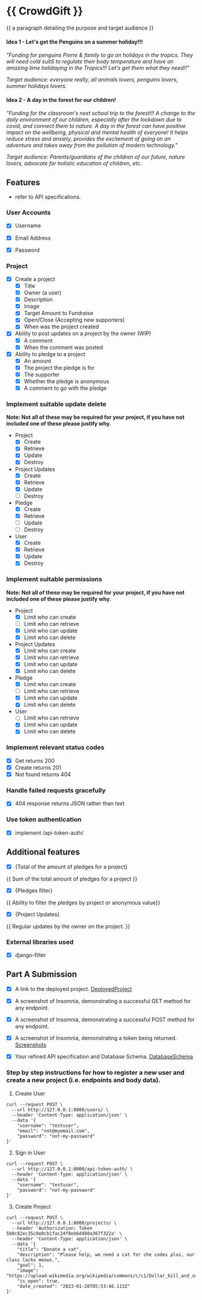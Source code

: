 # {{ CrowdGift }}


{{ a paragraph detailing the purpose and target audience }}

#### Idea 1 - Let's get the Penguins on a summer holiday!!!
_"Funding for penguins Pierre & family to go on holidays in the tropics. They will need cold suitS to regulate their body temperature and have an amazing time holidaying in the Tropics!!! Let's get them what they need!!"_

_Target audience: everyone really, all animals lovers, penguins lovers, summer holidays lovers._

#### Idea 2 - A day in the forest for our children!
_"Funding for the classroom's next school trip to the forest!!! A change to the daily environment of our children, especially after the lockdown due to covid, and connect them to nature. A day in the forest can have positive impact on the wellbeing, physical and mental health of everyone! It helps reduce stress and anxiety, provides the excitement of going on an adventure and takes away from the pollution of modern technology."_

_Target audience: Parents/guardians of the children of our future, nature lovers, advocate for holistic education of children, etc._



## Features
- refer to API specifications.

### User Accounts

- [X] Username
- [X] Email Address
- [X] Password


### Project

- [X] Create a project
  - [X] Title
  - [X] Owner (a user)
  - [X] Description
  - [X] Image
  - [X] Target Amount to Fundraise
  - [X] Open/Close (Accepting new supporters)
  - [X] When was the project created

- [X] Ability to post updates on a project by the owner (WIP)
  - [X] A comment
  - [X] When the comment was posted

- [X] Ability to pledge to a project
  - [X] An amount
  - [X] The project the pledge is for
  - [X] The supporter
  - [X] Whether the pledge is anonymous
  - [X] A comment to go with the pledge
  
### Implement suitable update delete

**Note: Not all of these may be required for your project, if you have not included one of these please justify why.**

- Project
  - [X] Create
  - [X] Retrieve
  - [X] Update
  - [X] Destroy

- Project Updates
  - [X] Create
  - [X] Retrieve
  - [X] Update
  - [ ] Destroy
  
- Pledge
  - [X] Create
  - [X] Retrieve
  - [ ] Update
  - [ ] Destroy

- User
  - [X] Create
  - [X] Retrieve
  - [X] Update
  - [X] Destroy

### Implement suitable permissions

**Note: Not all of these may be required for your project, if you have not included one of these please justify why.**

- Project
  - [X] Limit who can create
  - [ ] Limit who can retrieve
  - [X] Limit who can update
  - [X] Limit who can delete
- Project Updates
  - [X] Limit who can create
  - [x] Limit who can retrieve
  - [X] Limit who can update
  - [x] Limit who can delete
- Pledge
  - [X] Limit who can create
  - [ ] Limit who can retrieve
  - [X] Limit who can update
  - [x] Limit who can delete
- User
  - [ ] Limit who can retrieve 
  - [X] Limit who can update
  - [X] Limit who can delete

### Implement relevant status codes

- [X] Get returns 200
- [X] Create returns 201
- [X] Not found returns 404

### Handle failed requests gracefully 

- [X] 404 response returns JSON rather than text

### Use token authentication

- [X] implement /api-token-auth/

## Additional features

- [X] {Total of the amount of pledges for a project}

{{ Sum of the total amount of pledges for a project }}

- [X] {Pledges filter}

{{ Ability to filter the pledges by project or anonymous value}}

- [X] {Project Updates}

{{ Regular updates by the owner on the project. }}

### External libraries used

- [x] django-filter


## Part A Submission 

- [x] A link to the deployed project. 
        [DeployedProject](https://green-surf-5691.fly.dev/ "Deployed Project")

- [x] A screenshot of Insomnia, demonstrating a successful GET method for any endpoint.
- [x] A screenshot of Insomnia, demonstrating a successful POST method for any endpoint.
- [x] A screenshot of Insomnia, demonstrating a token being returned.
        [Screenshots](https://github.com/SheCodesAus/she-codes-crowdfunding-api-project-alanychan/blob/main/AlanyChan-Django-Crowdfunding-API-Project.docx "Screenshots & API Specs.")
        
- [x] Your refined API specification and Database Schema.
        [DatabaseSchema](https://dbdiagram.io/d/63dbc3e6296d97641d7e00ca "Database Schema")

### Step by step instructions for how to register a new user and create a new project (i.e. endpoints and body data).

1. Create User

```shell
curl --request POST \
  --url http://127.0.0.1:8000/users/ \
  --header 'Content-Type: application/json' \
  --data '{
	"username": "testuser",
	"email": "not@myemail.com",
	"password": "not-my-password"
}'
```

2. Sign in User

```shell
curl --request POST \
  --url http://127.0.0.1:8000/api-token-auth/ \
  --header 'Content-Type: application/json' \
  --data '{
	"username": "testuser",
	"password": "not-my-password"
}'
```

3. Create Project

```shell
curl --request POST \
  --url http://127.0.0.1:8000/projects/ \
  --header 'Authorization: Token 5b8c82ec35c8e8cb1fac24f8eb6d480a367f322a' \
  --header 'Content-Type: application/json' \
  --data '{
	"title": "Donate a cat",
	"description": "Please help, we need a cat for she codes plus, our class lacks meows.",
	"goal": 1,
	"image": "https://upload.wikimedia.org/wikipedia/commons/c/c1/Dollar_bill_and_small_change.jpg",
	"is_open": true,
	"date_created": "2023-01-28T05:53:46.113Z"
}'
```
